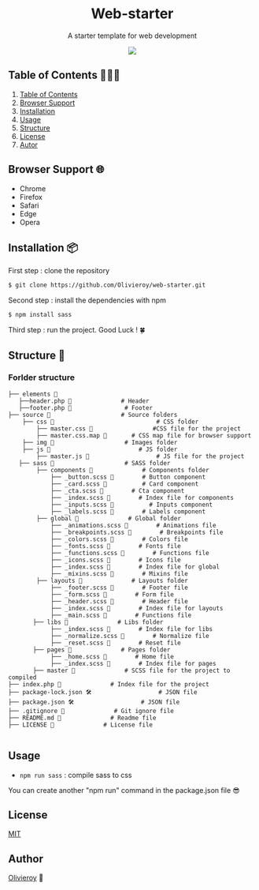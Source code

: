 <div align="center">
    <h1> Web-starter </h1>
    <p> A starter template for web development </p>
    <img src="https://cdn.discordapp.com/attachments/954117377593868331/1029864040882786324/iMac_-_1.png">
</div>

## Table of Contents 👨🏻‍🏫

1. [Table of Contents](#table-of-contents-👨🏻‍🏫)
2. [Browser Support](#browser-support-🌐)
3. [Installation](#installation-📦)
4. [Usage](#usage)
5. [Structure](#structure-🔨)
6. [License](#license-📜)
7. [Autor](#autor)


## Browser Support 🌐
- Chrome
- Firefox
- Safari
- Edge
- Opera

## Installation 📦
First step : clone the repository

```sh
$ git clone https://github.com/Olivieroy/web-starter.git
```

Second step : install the dependencies with npm

```sh
$ npm install sass
```

Third step : run the project.
Good Luck ! 🍀

## Structure 🔨

### Forlder structure

```
├── elements 📁
   ├──header.php 📄              # Header
   ├──footer.php 📄               # Footer
├── source 📁                    # Source folders
    ├── css 📁                             # CSS folder
        ├── master.css 📄                 #CSS file for the project 
        ├── master.css.map 📄       # CSS map file for browser support
    ├── img 📁                    # Images folder
    ├── js 📁                         # JS folder
        ├── master.js 📄                   # JS file for the project 
   ├── sass 📁                    # SASS folder
        ├── components 📁              # Components folder
            ├── _button.scss 📄        # Button component
            ├── _card.scss 📄          # Card component
            ├── _cta.scss 📄        # Cta component
            ├── _index.scss 📄        # Index file for components
            ├── _inputs.scss 📄          # Inputs component
            ├── _labels.scss 📄        # Labels component          
        ├── global 📁              # Global folder
            ├── _animations.scss 📄        # Animations file
            ├── _breakpoints.scss 📄        # Breakpoints file
            ├── _colors.scss 📄        # Colors file
            ├── _fonts.scss 📄        # Fonts file
            ├── _functions.scss 📄        # Functions file
            ├── _icons.scss 📄        # Icons file
            ├── _index.scss 📄        # Index file for global
            ├── _mixins.scss 📄        # Mixins file
        ├── layouts 📁              # Layouts folder
            ├── _footer.scss 📄        # Footer file
            ├── _form.scss 📄        # Form file
            ├── _header.scss 📄        # Header file
            ├── _index.scss 📄        # Index file for layouts
            ├── _main.scss 📄        # Functions file
       ├── libs 📁              # Libs folder
            ├── _index.scss 📄        # Index file for libs
            ├── _normalize.scss 📄        # Normalize file
            ├── _reset.scss 📄        # Reset file
       ├── pages 📁              # Pages folder
            ├── _home.scss 📄        # Home file
            ├── _index.scss 📄        # Index file for pages
       ├── master 📄              # SCSS file for the project to compiled 
├── index.php 📄              # Index file for the project
├── package-lock.json 🛠                   # JSON file 
├── package.json 🛠                   # JSON file
├── .gitignore 📄              # Git ignore file
├── README.md 📄              # Readme file
├── LICENSE 📄              # License file


```


## Usage
- `npm run sass` : compile sass to css 
<p> You can create another "npm run" command in the package.json file 😎 </p>

## License
[MIT](https://github.com/Olivieroy/web-starter/LICENSE.) 

## Author
[Olivieroy](https://olivieroy.fr) 🧢